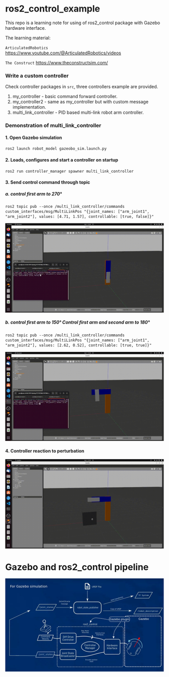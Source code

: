 # ros2_control_example
This repo is a learning note for using of ros2_control package with Gazebo hardware interface.

The learning material:

`ArticulatedRobotics` https://www.youtube.com/@ArticulatedRobotics/videos

`The Construct` https://www.theconstructsim.com/

### Write a custom controller
Check controller packages in `src`, three controllers example are provided.

1. my_controller - basic command forward controller.
2. my_controller2 - same as my_controller but with custom message implementation.
3. multi_link_controller - PID based multi-link robot arm controller.

### Demonstration of multi_link_controller
#### 1. Open Gazebo simulation
```
ros2 launch robot_model gazeobo_sim.launch.py
```
#### 2. Loads, configures and start a controller on startup
```
ros2 run controller_manager spawner multi_link_controller
```
#### 3. Send control command through topic
##### a. control first arm to 270°
```
ros2 topic pub --once /multi_link_controller/commands custom_interfaces/msg/MultiLinkPos "{joint_names: ["arm_joint1", "arm_joint2"], values: [4.71, 1.57], controllable: [true, false]}"
```
![Alt text](picture/control_one_joint.gif "control_one_joint")


##### b. control first arm to 150° Control first arm and second arm to 180°
```
ros2 topic pub --once /multi_link_controller/commands custom_interfaces/msg/MultiLinkPos "{joint_names: ["arm_joint1", "arm_joint2"], values: [2.62, 0.52], controllable: [true, true]}"
```
![Alt text](picture/control_two_joints.gif "control_two_joints")

#### 4. Controller reaction to perturbation
![Alt text](picture/perturbation.gif "perturbation")

# Gazebo and ros2_control pipeline
![Alt text](picture/ros2_control_Gazebo_pipeline.jpg "ros2_control_Gazebo_pipeline")